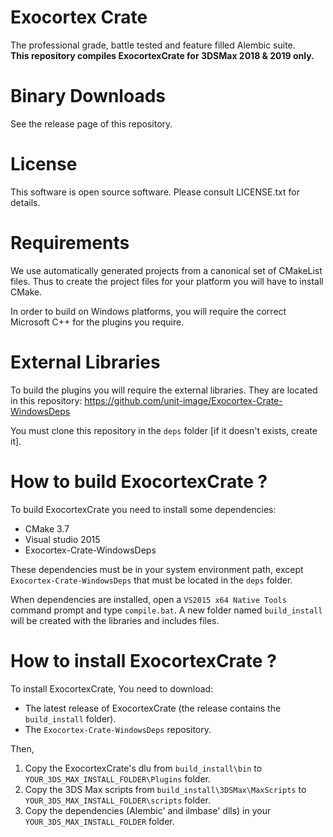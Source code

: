 # Exocortex Crate

The professional grade, battle tested and feature filled Alembic suite.  
**This repository compiles ExocortexCrate for 3DSMax 2018 & 2019 only.**

# Binary Downloads

See the release page of this repository.

# License

This software is open source software.  Please consult LICENSE.txt for details.

# Requirements

We use automatically generated projects from a canonical set of CMakeList files.
Thus to create the project files for your platform you will have to install
CMake.

In order to build on Windows platforms, you will require the correct Microsoft C++
for the plugins you require.

# External Libraries

To build the plugins you will require the external libraries. They are located in this repository:
	https://github.com/unit-image/Exocortex-Crate-WindowsDeps

You must clone this repository in the ```deps``` folder [if it doesn't exists, create it].

# How to build ExocortexCrate ?

To build ExocortexCrate you need to install some dependencies:
  - CMake 3.7
  - Visual studio 2015
  - Exocortex-Crate-WindowsDeps

These dependencies must be in your system environment path, except ```Exocortex-Crate-WindowsDeps``` that must be located in the ```deps``` folder.

When dependencies are installed, open a ```VS2015 x64 Native Tools``` command prompt and type ```compile.bat```.
A new folder named ```build_install``` will be created with the libraries and includes files.

# How to install ExocortexCrate ?

To install ExocortexCrate, You need to download:
  - The latest release of ExocortexCrate (the release contains the ```build_install``` folder).
  - The ```Exocortex-Crate-WindowsDeps``` repository.
  
Then,

  1. Copy the ExocortexCrate's dlu from ```build_install\bin``` to ```YOUR_3DS_MAX_INSTALL_FOLDER\Plugins``` folder.
  2. Copy the 3DS Max scripts from ```build_install\3DSMax\MaxScripts``` to ```YOUR_3DS_MAX_INSTALL_FOLDER\scripts``` folder.
  3. Copy the dependencies (Alembic' and ilmbase' dlls) in your ```YOUR_3DS_MAX_INSTALL_FOLDER``` folder.
